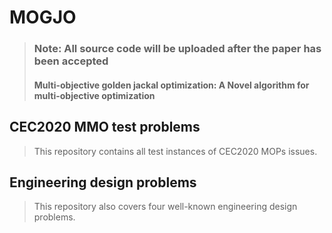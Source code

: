 # MOGJO

> ### Note: All source code will be uploaded after the paper has been accepted
> #### Multi-objective golden jackal optimization: A Novel algorithm for multi-objective optimization


## CEC2020 MMO test problems
> This repository contains all test instances of CEC2020 MOPs issues.

## Engineering design problems
> This repository also covers four well-known engineering design problems.
